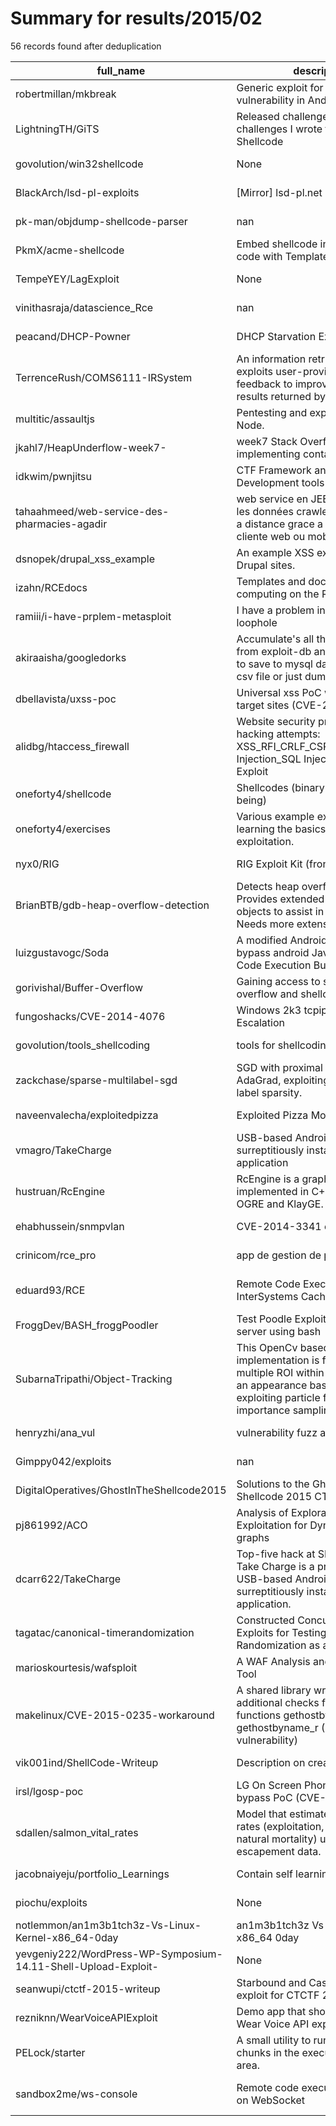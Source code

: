 
# Summary for results/2015/02
    
56 records found after deduplication

| full_name | description | html_url | matched_list | matched_count | pushed_at | size | stargazers_count | language | forks_count |
|----------------------------------------------------------------|---------------------------------------------------------------------------------------------------------------------------------------------------------------------------|-----------------------------------------------------------------------------------|----------------------------------|-----------------|---------------------------|--------|--------------------|--------------|---------------|
| robertmillan/mkbreak | Generic exploit for master key vulnerability in Android | https://github.com/robertmillan/mkbreak | ['exploit'] | 1 | 2015-02-06 17:21:29+00:00 | 1144 | 31 | Shell | 24 |
| LightningTH/GiTS | Released challenge details for challenges I wrote for Ghost in the Shellcode | https://github.com/LightningTH/GiTS | ['shellcode'] | 1 | 2015-02-17 02:26:43+00:00 | 248 | 8 | Python | 3 |
| govolution/win32shellcode | None | https://github.com/govolution/win32shellcode | ['shellcode'] | 1 | 2015-02-07 16:40:41+00:00 | 120 | 6 | Assembly | 10 |
| BlackArch/lsd-pl-exploits | [Mirror] lsd-pl.net exploits | https://github.com/BlackArch/lsd-pl-exploits | ['exploit'] | 1 | 2015-02-10 16:55:38+00:00 | 392 | 7 | | 10 |
| pk-man/objdump-shellcode-parser | nan | https://github.com/pk-man/objdump-shellcode-parser | ['shellcode'] | 1 | 2015-02-13 05:49:01+00:00 | 132 | 2 | Python | 2 |
| PkmX/acme-shellcode | Embed shellcode in your Haskell code with Template Haskell! | https://github.com/PkmX/acme-shellcode | ['shellcode'] | 1 | 2015-02-18 02:12:54+00:00 | 128 | 1 | Haskell | 0 |
| TempeYEY/LagExploit | None | https://github.com/TempeYEY/LagExploit | ['exploit'] | 1 | 2015-02-14 16:29:26+00:00 | 0 | 0 | | 0 |
| vinithasraja/datascience_Rce | nan | https://github.com/vinithasraja/datascience_Rce | ['rce'] | 1 | 2015-02-15 23:03:49+00:00 | 0 | 0 | nan | 0 |
| peacand/DHCP-Powner | DHCP Starvation Exploit | https://github.com/peacand/DHCP-Powner | ['exploit'] | 1 | 2015-02-16 21:43:11+00:00 | 136 | 8 | Python | 6 |
| TerrenceRush/COMS6111-IRSystem | An information retrieval system that exploits user-provided relevance feedback to improve the search results returned by Bing | https://github.com/TerrenceRush/COMS6111-IRSystem | ['exploit'] | 1 | 2015-02-17 01:12:00+00:00 | 1968 | 5 | HTML | 1 |
| multitic/assaultjs | Pentesting and exploiting stuff in Node. | https://github.com/multitic/assaultjs | ['exploit'] | 1 | 2015-02-14 22:08:06+00:00 | 95 | 1 | JavaScript | 3 |
| jkahl7/HeapUnderflow-week7- | week7 Stack Overflow client implementing container views | https://github.com/jkahl7/HeapUnderflow-week7- | ['heap overflow'] | 1 | 2015-02-22 17:42:25+00:00 | 624 | 0 | Objective-C | 0 |
| idkwim/pwnjitsu | CTF Framework and Exploit Development tools | https://github.com/idkwim/pwnjitsu | ['exploit'] | 1 | 2015-02-17 05:34:35+00:00 | 0 | 0 | | 0 |
| tahaahmeed/web-service-des-pharmacies-agadir | web service en JEE pour exploiter les données crawler et les consuter a distance grace a une application cliente web ou mobile | https://github.com/tahaahmeed/web-service-des-pharmacies-agadir | ['exploit'] | 1 | 2015-02-18 14:33:31+00:00 | 20844 | 0 | Java | 0 |
| dsnopek/drupal_xss_example | An example XSS exploit that targets Drupal sites. | https://github.com/dsnopek/drupal_xss_example | ['exploit'] | 1 | 2015-02-18 21:33:58+00:00 | 116 | 0 | JavaScript | 0 |
| izahn/RCEdocs | Templates and documentation for computing on the RCE | https://github.com/izahn/RCEdocs | ['rce'] | 1 | 2015-02-19 17:37:10+00:00 | 104 | 0 | nan | 0 |
| ramiii/i-have-prplem-metasploit | I have a problem in exploiting loophole | https://github.com/ramiii/i-have-prplem-metasploit | ['exploit'] | 1 | 2015-02-20 15:25:16+00:00 | 0 | 0 | | 0 |
| akiraaisha/googledorks | Accumulate's all the google dorks from exploit-db and gives options to save to mysql databse or write to csv file or just dump it. | https://github.com/akiraaisha/googledorks | ['exploit'] | 1 | 2015-02-20 18:13:37+00:00 | 62 | 0 | Python | 0 |
| dbellavista/uxss-poc | Universal xss PoC with multiple target sites (CVE-2015-0072) | https://github.com/dbellavista/uxss-poc | ['cve poc'] | 1 | 2015-02-22 14:14:29+00:00 | 128 | 7 | JavaScript | 4 |
| alidbg/htaccess_firewall | Website security protection against hacking attempts: XSS_RFI_CRLF_CSRF_Base64_Code Injection_SQL Injection_Anti Code Exploit | https://github.com/alidbg/htaccess_firewall | ['exploit'] | 1 | 2015-02-22 19:31:33+00:00 | 128 | 15 | PHP | 14 |
| oneforty4/shellcode | Shellcodes (binary for the time being) | https://github.com/oneforty4/shellcode | ['shellcode'] | 1 | 2015-02-23 19:22:26+00:00 | 120 | 0 | nan | 0 |
| oneforty4/exercises | Various example exercises for learning the basics of binary exploitation. | https://github.com/oneforty4/exercises | ['exploit'] | 1 | 2015-02-23 19:31:28+00:00 | 132 | 0 | C | 0 |
| nyx0/RIG | RIG Exploit Kit (front end) | https://github.com/nyx0/RIG | ['exploit'] | 1 | 2015-02-25 04:40:26+00:00 | 17172 | 28 | HTML | 31 |
| BrianBTB/gdb-heap-overflow-detection | Detects heap overflows using GDB. Provides extended breakpoint objects to assist in automation. Needs more extensive testing | https://github.com/BrianBTB/gdb-heap-overflow-detection | ['heap overflow'] | 1 | 2015-02-25 18:41:21+00:00 | 144 | 4 | Python | 2 |
| luizgustavogc/Soda | A modified Android WebView to bypass android JavaScript Remote Code Execution Bug. | https://github.com/luizgustavogc/Soda | ['remote code execution'] | 1 | 2015-02-26 01:34:16+00:00 | 1576 | 0 | Java | 0 |
| gorivishal/Buffer-Overflow | Gaining access to shell using buffer overflow and shellcode | https://github.com/gorivishal/Buffer-Overflow | ['shellcode'] | 1 | 2015-02-26 06:10:26+00:00 | 0 | 0 | nan | 0 |
| fungoshacks/CVE-2014-4076 | Windows 2k3 tcpip.sys Privilege Escalation | https://github.com/fungoshacks/CVE-2014-4076 | ['cve-2'] | 1 | 2015-02-16 12:49:55+00:00 | 140 | 0 | C++ | 2 |
| govolution/tools_shellcoding | tools for shellcoding | https://github.com/govolution/tools_shellcoding | ['shellcode'] | 1 | 2015-02-07 11:33:23+00:00 | 124 | 4 | C | 3 |
| zackchase/sparse-multilabel-sgd | SGD with proximal updates and AdaGrad, exploiting feature and label sparsity. | https://github.com/zackchase/sparse-multilabel-sgd | ['exploit'] | 1 | 2015-02-06 23:46:03+00:00 | 168 | 0 | Python | 3 |
| naveenvalecha/exploitedpizza | Exploited Pizza Module | https://github.com/naveenvalecha/exploitedpizza | ['exploit'] | 1 | 2015-02-06 17:48:22+00:00 | 100 | 0 | | 0 |
| vmagro/TakeCharge | USB-based Android exploit that surreptitiously installs a data mining application | https://github.com/vmagro/TakeCharge | ['exploit'] | 1 | 2015-02-01 16:56:25+00:00 | 252 | 2 | CoffeeScript | 1 |
| hustruan/RcEngine | RcEngine is a graphics engine implemented in C++, inspired by OGRE and KlayGE. | https://github.com/hustruan/RcEngine | ['rce'] | 1 | 2015-02-02 12:56:49+00:00 | 10727 | 13 | C++ | 5 |
| ehabhussein/snmpvlan | CVE-2014-3341 exploit | https://github.com/ehabhussein/snmpvlan | ['exploit'] | 1 | 2015-02-17 03:39:25+00:00 | 176 | 5 | Python | 4 |
| crinicom/rce_pro | app de gestion de proyectos RCE | https://github.com/crinicom/rce_pro | ['rce'] | 1 | 2015-02-05 11:24:14+00:00 | 5112 | 0 | CSS | 0 |
| eduard93/RCE | Remote Code Execution for InterSystems Caché | https://github.com/eduard93/RCE | ['rce', 'remote code execution'] | 2 | 2015-02-11 10:48:32+00:00 | 217 | 3 | nan | 4 |
| FroggDev/BASH_froggPoodler | Test Poodle Exploit on a linux server using bash | https://github.com/FroggDev/BASH_froggPoodler | ['exploit'] | 1 | 2015-02-16 11:19:57+00:00 | 152 | 0 | Shell | 2 |
| SubarnaTripathi/Object-Tracking | This OpenCv based C implementation is for tracking multiple ROI within a video. This is a an appearance based tracker exploiting particle filter and importance sampling. | https://github.com/SubarnaTripathi/Object-Tracking | ['exploit'] | 1 | 2015-02-19 03:32:28+00:00 | 19176 | 4 | C++ | 4 |
| henryzhi/ana_vul | vulnerability fuzz analysis exploit | https://github.com/henryzhi/ana_vul | ['exploit'] | 1 | 2015-02-04 08:23:45+00:00 | 57448 | 0 | CSS | 1 |
| Gimppy042/exploits | nan | https://github.com/Gimppy042/exploits | ['exploit'] | 1 | 2015-02-26 01:01:13+00:00 | 556 | 6 | HTML | 2 |
| DigitalOperatives/GhostInTheShellcode2015 | Solutions to the Ghost in the Shellcode 2015 CTF | https://github.com/DigitalOperatives/GhostInTheShellcode2015 | ['shellcode'] | 1 | 2015-02-21 03:14:08+00:00 | 176 | 2 | C++ | 2 |
| pj861992/ACO | Analysis of Exploration v/s Exploitation for Dynamic v/s Static graphs | https://github.com/pj861992/ACO | ['exploit'] | 1 | 2015-02-05 00:43:02+00:00 | 776 | 0 | OpenEdge ABL | 0 |
| dcarr622/TakeCharge | Top-five hack at SB Hacks 2015 - Take Charge is a proof-of-concept USB-based Android exploit that surreptitiously installs a data mining application. | https://github.com/dcarr622/TakeCharge | ['exploit'] | 1 | 2015-02-01 07:48:09+00:00 | 2323 | 0 | Java | 0 |
| tagatac/canonical-timerandomization | Constructed Concurrency Bugs & Exploits for Testing Time Randomization as a Defense | https://github.com/tagatac/canonical-timerandomization | ['exploit'] | 1 | 2015-02-21 02:20:19+00:00 | 564 | 0 | Python | 0 |
| marioskourtesis/wafsploit | A WAF Analysis and Exploitation Tool | https://github.com/marioskourtesis/wafsploit | ['exploit'] | 1 | 2015-02-10 10:37:03+00:00 | 136 | 2 | Python | 1 |
| makelinux/CVE-2015-0235-workaround | A shared library wrapper with additional checks for vulnerable functions gethostbyname2_r gethostbyname_r (GHOST vulnerability) | https://github.com/makelinux/CVE-2015-0235-workaround | ['cve-2'] | 1 | 2015-02-04 19:41:19+00:00 | 173 | 6 | C | 4 |
| vik001ind/ShellCode-Writeup | Description on creating shellcode | https://github.com/vik001ind/ShellCode-Writeup | ['shellcode'] | 1 | 2015-02-03 19:05:27+00:00 | 180 | 0 | nan | 0 |
| irsl/lgosp-poc | LG On Screen Phone authentication bypass PoC (CVE-2014-8757) | https://github.com/irsl/lgosp-poc | ['cve poc'] | 1 | 2015-02-06 07:55:13+00:00 | 126 | 13 | Perl | 7 |
| sdallen/salmon_vital_rates | Model that estimates salmon vital rates (exploitation, maturation, and natural mortality) using catch and escapement data. | https://github.com/sdallen/salmon_vital_rates | ['exploit'] | 1 | 2015-02-03 22:49:31+00:00 | 3292 | 0 | R | 0 |
| jacobnaiyeju/portfolio_Learnings | Contain self learning exploits | https://github.com/jacobnaiyeju/portfolio_Learnings | ['exploit'] | 1 | 2015-02-03 20:22:48+00:00 | 144 | 0 | | 0 |
| piochu/exploits | None | https://github.com/piochu/exploits | ['exploit'] | 1 | 2015-02-06 09:16:59+00:00 | 148 | 0 | Ruby | 0 |
| notlemmon/an1m3b1tch3z-Vs-Linux-Kernel-x86_64-0day | an1m3b1tch3z Vs Linux Kernel x86_64 0day | https://github.com/notlemmon/an1m3b1tch3z-Vs-Linux-Kernel-x86_64-0day | ['0day'] | 1 | 2015-02-04 18:45:27+00:00 | 132 | 0 | Shell | 0 |
| yevgeniy222/WordPress-WP-Symposium-14.11-Shell-Upload-Exploit- | None | https://github.com/yevgeniy222/WordPress-WP-Symposium-14.11-Shell-Upload-Exploit- | ['exploit'] | 1 | 2015-02-05 00:29:39+00:00 | 0 | 0 | | 0 |
| seanwupi/ctctf-2015-writeup | Starbound and Casio writeup and exploit for CTCTF 2015 | https://github.com/seanwupi/ctctf-2015-writeup | ['exploit'] | 1 | 2015-02-05 13:21:56+00:00 | 172 | 10 | Python | 0 |
| rezniknn/WearVoiceAPIExploit | Demo app that shows Android Wear Voice API exploit | https://github.com/rezniknn/WearVoiceAPIExploit | ['exploit'] | 1 | 2015-02-05 23:01:56+00:00 | 752 | 0 | Java | 0 |
| PELock/starter | A small utility to run raw code chunks in the executable memory area. | https://github.com/PELock/starter | ['shellcode'] | 1 | 2015-02-06 00:20:05+00:00 | 104 | 8 | C++ | 5 |
| sandbox2me/ws-console | Remote code execution tool based on WebSocket | https://github.com/sandbox2me/ws-console | ['remote code execution'] | 1 | 2015-02-14 13:13:02+00:00 | 232 | 0 | HTML | 0 |
